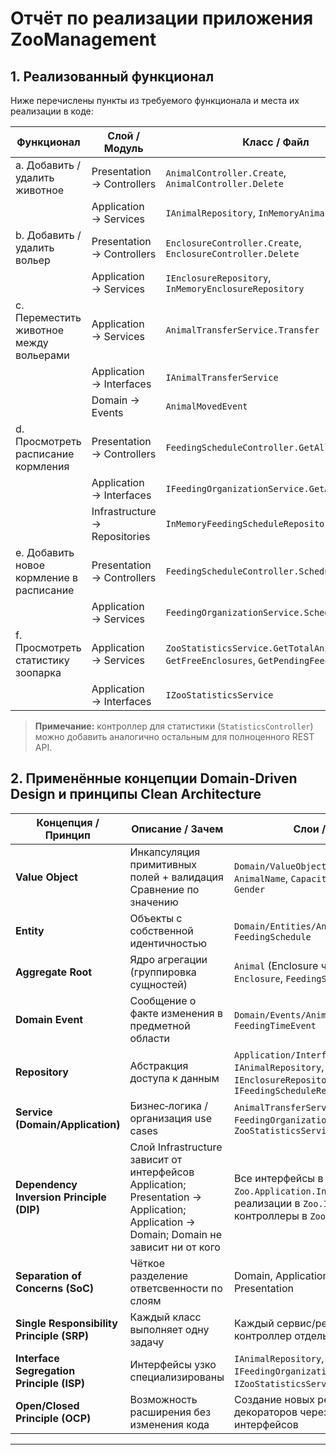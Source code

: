 # Отчёт по реализации приложения ZooManagement

## 1. Реализованный функционал

Ниже перечислены пункты из требуемого функционала и места их реализации в коде:

| Функционал                                                | Слой / Модуль                                | Класс / Файл                                            |
|-----------------------------------------------------------|----------------------------------------------|---------------------------------------------------------|
| a. Добавить / удалить животное                            | Presentation → Controllers                   | `AnimalController.Create`, `AnimalController.Delete`    |
|                                                           | Application → Services                       | `IAnimalRepository`, `InMemoryAnimalRepository`         |
| b. Добавить / удалить вольер                               | Presentation → Controllers                   | `EnclosureController.Create`, `EnclosureController.Delete` |
|                                                           | Application → Services                       | `IEnclosureRepository`, `InMemoryEnclosureRepository`   |
| c. Переместить животное между вольерами                   | Application → Services                       | `AnimalTransferService.Transfer`                        |
|                                                           | Application → Interfaces                      | `IAnimalTransferService`                                |
|                                                           | Domain → Events                               | `AnimalMovedEvent`                                       |
| d. Просмотреть расписание кормления                       | Presentation → Controllers                   | `FeedingScheduleController.GetAll`                      |
|                                                           | Application → Interfaces                      | `IFeedingOrganizationService.GetAllSchedules`           |
|                                                           | Infrastructure → Repositories                  | `InMemoryFeedingScheduleRepository`                     |
| e. Добавить новое кормление в расписание                  | Presentation → Controllers                   | `FeedingScheduleController.Schedule`                    |
|                                                           | Application → Services                        | `FeedingOrganizationService.ScheduleFeeding`            |
| f. Просмотреть статистику зоопарка                        | Application → Services                        | `ZooStatisticsService.GetTotalAnimals`, `GetFreeEnclosures`, `GetPendingFeedings` |
|                                                           | Application → Interfaces                      | `IZooStatisticsService`                                 |

> **Примечание:** контроллер для статистики (`StatisticsController`) можно добавить аналогично остальным для полноценного REST API.

## 2. Применённые концепции Domain‑Driven Design и принципы Clean Architecture

| Концепция / Принцип                      | Описание / Зачем                        | Слои / Классы                                  |
|------------------------------------------|-----------------------------------------|------------------------------------------------|
| **Value Object**                         | Инкапсуляция примитивных полей + валидация<br>Сравнение по значению | `Domain/ValueObjects/Species`, `AnimalName`, `Capacity`, `EnclosureType`, `Gender` |
| **Entity**                              | Объекты с собственной идентичностью     | `Domain/Entities/Animal`, `Enclosure`, `FeedingSchedule` |
| **Aggregate Root**                      | Ядро агрегации (группировка сущностей)  | `Animal` (Enclosure через ссылку), `Enclosure`, `FeedingSchedule` |
| **Domain Event**                        | Сообщение о факте изменения в предметной области | `Domain/Events/AnimalMovedEvent`, `FeedingTimeEvent` |
| **Repository**                           | Абстракция доступа к данным             | `Application/Interfaces/IRepository<T>`,<br>`IAnimalRepository`, `IEnclosureRepository`, `IFeedingScheduleRepository` |
| **Service (Domain/Application)**        | Бизнес‑логика / организация use cases    | `AnimalTransferService`, `FeedingOrganizationService`, `ZooStatisticsService` |
| **Dependency Inversion Principle (DIP)**| Слой Infrastructure зависит от интерфейсов Application; Presentation → Application; Application → Domain; Domain не зависит ни от кого | Все интерфейсы в `Zoo.Application.Interfaces`;<br>реализации в `Zoo.Infrastructure` и контроллеры в `Zoo.Presentation` |
| **Separation of Concerns (SoC)**        | Чёткое разделение ответсвенности по слоям | Domain, Application, Infrastructure, Presentation  |
| **Single Responsibility Principle (SRP)**| Каждый класс выполняет одну задачу        | Каждый сервис/репозиторий/контроллер отдельный класс  |
| **Interface Segregation Principle (ISP)**| Интерфейсы узко специализированы       | `IAnimalRepository`, `IFeedingOrganizationService`, `IZooStatisticsService` и пр. |
| **Open/Closed Principle (OCP)**         | Возможность расширения без изменения кода | Создание новых репозиториев/декораторов через имплементацию интерфейсов  |

---

